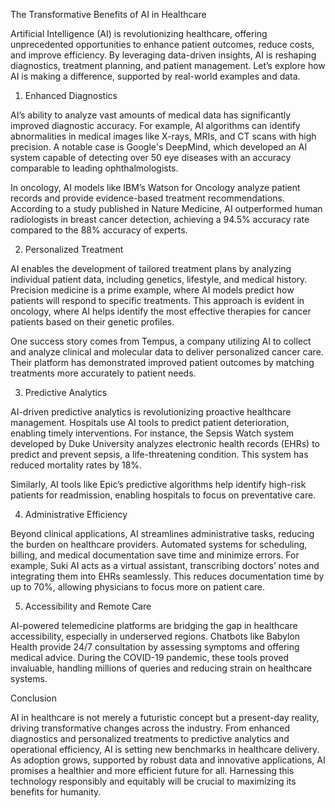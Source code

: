 The Transformative Benefits of AI in Healthcare

Artificial Intelligence (AI) is revolutionizing healthcare, offering unprecedented opportunities to enhance patient outcomes, reduce costs, and improve efficiency. By leveraging data-driven insights, AI is reshaping diagnostics, treatment planning, and patient management. Let’s explore how AI is making a difference, supported by real-world examples and data.

1. Enhanced Diagnostics

AI’s ability to analyze vast amounts of medical data has significantly improved diagnostic accuracy. For example, AI algorithms can identify abnormalities in medical images like X-rays, MRIs, and CT scans with high precision. A notable case is Google's DeepMind, which developed an AI system capable of detecting over 50 eye diseases with an accuracy comparable to leading ophthalmologists.

In oncology, AI models like IBM’s Watson for Oncology analyze patient records and provide evidence-based treatment recommendations. According to a study published in Nature Medicine, AI outperformed human radiologists in breast cancer detection, achieving a 94.5% accuracy rate compared to the 88% accuracy of experts.

2. Personalized Treatment

AI enables the development of tailored treatment plans by analyzing individual patient data, including genetics, lifestyle, and medical history. Precision medicine is a prime example, where AI models predict how patients will respond to specific treatments. This approach is evident in oncology, where AI helps identify the most effective therapies for cancer patients based on their genetic profiles.

One success story comes from Tempus, a company utilizing AI to collect and analyze clinical and molecular data to deliver personalized cancer care. Their platform has demonstrated improved patient outcomes by matching treatments more accurately to patient needs.

3. Predictive Analytics

AI-driven predictive analytics is revolutionizing proactive healthcare management. Hospitals use AI tools to predict patient deterioration, enabling timely interventions. For instance, the Sepsis Watch system developed by Duke University analyzes electronic health records (EHRs) to predict and prevent sepsis, a life-threatening condition. This system has reduced mortality rates by 18%.

Similarly, AI tools like Epic’s predictive algorithms help identify high-risk patients for readmission, enabling hospitals to focus on preventative care.

4. Administrative Efficiency

Beyond clinical applications, AI streamlines administrative tasks, reducing the burden on healthcare providers. Automated systems for scheduling, billing, and medical documentation save time and minimize errors. For example, Suki AI acts as a virtual assistant, transcribing doctors’ notes and integrating them into EHRs seamlessly. This reduces documentation time by up to 70%, allowing physicians to focus more on patient care.

5. Accessibility and Remote Care

AI-powered telemedicine platforms are bridging the gap in healthcare accessibility, especially in underserved regions. Chatbots like Babylon Health provide 24/7 consultation by assessing symptoms and offering medical advice. During the COVID-19 pandemic, these tools proved invaluable, handling millions of queries and reducing strain on healthcare systems.

Conclusion

AI in healthcare is not merely a futuristic concept but a present-day reality, driving transformative changes across the industry. From enhanced diagnostics and personalized treatments to predictive analytics and operational efficiency, AI is setting new benchmarks in healthcare delivery. As adoption grows, supported by robust data and innovative applications, AI promises a healthier and more efficient future for all. Harnessing this technology responsibly and equitably will be crucial to maximizing its benefits for humanity.

